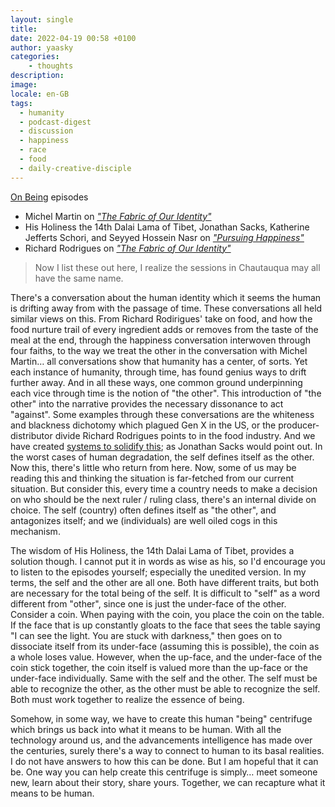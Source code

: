 ```yaml
---
layout: single
title:
date: 2022-04-19 00:58 +0100
author: yaasky
categories:
    - thoughts
description:
image:
locale: en-GB
tags:
  - humanity
  - podcast-digest
  - discussion
  - happiness
  - race
  - food
  - daily-creative-disciple
---
```


[On Being](onbeing.org) episodes

- Michel Martin on [*"The Fabric of Our Identity"*](https://onbeing.org/programs/michel-martin-the-fabric-of-our-identity/)
- His Holiness the 14th Dalai Lama of Tibet, Jonathan Sacks, Katherine Jefferts Schori, and Seyyed Hossein Nasr on [*"Pursuing Happiness"*](https://onbeing.org/programs/his-holiness-the-14th-dalai-lama-of-tibet-jonathan-sacks-katharine-jefferts-schori-seyyed-hossein-nasr-pursuing-happiness/)
- Richard Rodrigues on [*"The Fabric of Our Identity"*](https://onbeing.org/programs/richard-rodriguez-the-fabric-of-our-identity/)

> Now I list these out here, I realize the sessions in Chautauqua may all have the same name.

There's a conversation about the human identity which it seems the human is drifting away from with the passage of time. These conversations all held similar views on this. From Richard Rodirigues' take on food, and how the food nurture trail of every ingredient adds or removes from the taste of the meal at the end, through the happiness conversation interwoven through four faiths, to the way we treat the other in the conversation with Michel Martin… all conversations show that humanity has a center, of sorts. Yet each instance of humanity, through time, has found genius ways to drift further away. And in all these ways, one common ground underpinning each vice through time is the notion of "the other". This introduction of "the other" into the narrative provides the necessary dissonance to act "against". Some examples through these conversations are the whiteness and blackness dichotomy which plagued Gen X in the US, or the producer-distributor divide Richard Rodrigues points to in the food industry. And we have created [systems to solidify this](https://twitter.com/Yaasky/status/1515775475771129856); as Jonathan Sacks would point out. In the worst cases of human degradation, the self defines itself as the other. Now this, there's little who return from here. Now, some of us may be reading this and thinking the situation is far-fetched from our current situation. But consider this, every time a country needs to make a decision on who should be the next ruler / ruling class, there's an internal divide on choice. The self (country) often defines itself as "the other", and antagonizes itself; and we (individuals) are well oiled cogs in this mechanism.

The wisdom of His Holiness, the 14th Dalai Lama of Tibet, provides a solution though. I cannot put it in words as wise as his, so I'd encourage you to listen to the episodes yourself; especially the unedited version. In my terms, the self and the other are all one. Both have different traits, but both are necessary for the total being of the self. It is difficult to "self" as a word different from "other", since one is just the under-face of the other. Consider a coin. When paying with the coin, you place the coin on the table. If the face that is up constantly gloats to the face that sees the table saying "I can see the light. You are stuck with darkness," then goes on to dissociate itself from its under-face (assuming this is possible), the coin as a whole loses value. However, when the up-face, and the under-face of the coin stick together, the coin itself is valued more than the up-face or the under-face individually. Same with the self and the other. The self must be able to recognize the other, as the other must be able to recognize the self. Both must work together to realize the essence of being.

Somehow, in some way, we have to create this human "being" centrifuge which brings us back into what it means to be human. With all the technology around us, and the advancements intelligence has made over the centuries, surely there's a way to connect to human to its basal realities. I do not have answers to how this can be done. But I am hopeful that it can be. One way you can help create this centrifuge is simply… meet someone new, learn about their story, share yours. Together, we can recapture what it means to be human.
